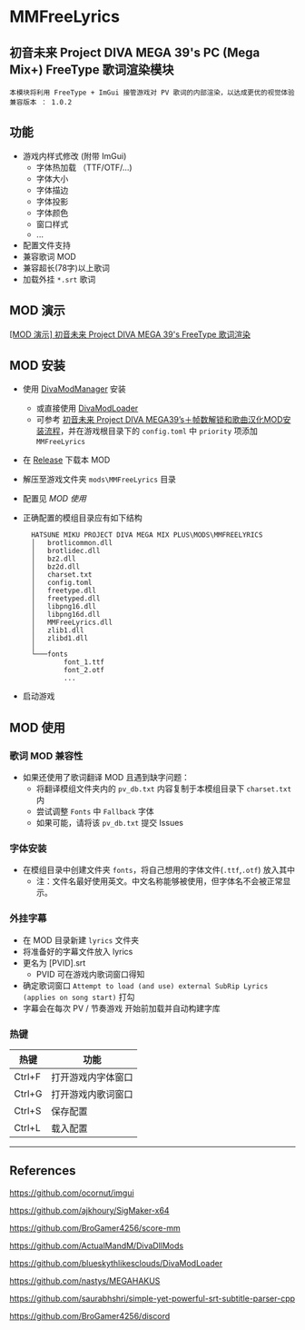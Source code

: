 # MMFreeLyrics 
## 初音未来 Project DIVA MEGA 39's PC (Mega Mix+) FreeType 歌词渲染模块

    本模块将利用 FreeType + ImGui 接管游戏对 PV 歌词的内部渲染，以达成更优的视觉体验
    兼容版本 ： 1.0.2 

## 功能
- 游戏内样式修改 (附带 ImGui)
    - 字体热加载 （TTF/OTF/...)
    - 字体大小
    - 字体描边
    - 字体投影
    - 字体颜色
    - 窗口样式
    - ...
- 配置文件支持
- 兼容歌词 MOD
- 兼容超长(78字)以上歌词
- 加载外挂 `*.srt` 歌词

## MOD 演示
[[MOD 演示] 初音未来 Project DIVA MEGA 39's FreeType 歌词渲染](https://www.bilibili.com/video/BV1ha411N7qQ)

## MOD 安装
- 使用 [DivaModManager](https://github.com/TekkaGB/DivaModManager) 安装
    - 或直接使用 [DivaModLoader](https://github.com/blueskythlikesclouds/DivaModLoader)
    - 可参考 [初音未来 Project DIVA MEGA39’s＋帧数解锁和歌曲汉化MOD安装流程](https://www.bilibili.com/read/cv16871246)，并在游戏根目录下的 `config.toml` 中 `priority` 项添加 `MMFreeLyrics`
- 在 [Release](https://github.com/mos9527/MMFreeLyrics/releases) 下载本 MOD
- 解压至游戏文件夹 `mods\MMFreeLyrics` 目录
- 配置见 *MOD 使用*
- 正确配置的模组目录应有如下结构
    
        HATSUNE MIKU PROJECT DIVA MEGA MIX PLUS\MODS\MMFREELYRICS
        │   brotlicommon.dll
        │   brotlidec.dll
        │   bz2.dll
        │   bz2d.dll
        │   charset.txt
        │   config.toml
        │   freetype.dll
        │   freetyped.dll
        │   libpng16.dll
        │   libpng16d.dll
        │   MMFreeLyrics.dll
        │   zlib1.dll
        │   zlibd1.dll
        │
        └───fonts
                font_1.ttf
                font_2.otf
                ...
- 启动游戏

## MOD 使用
### 歌词 MOD 兼容性
- 如果还使用了歌词翻译 MOD 且遇到缺字问题：
    - 将翻译模组文件夹内的 `pv_db.txt` 内容复制于本模组目录下 `charset.txt` 内
    - 尝试调整 `Fonts` 中 `Fallback` 字体
    - 如果可能，请将该 `pv_db.txt` 提交 Issues
### 字体安装
- 在模组目录中创建文件夹 `fonts`，将自己想用的字体文件(`.ttf`,`.otf`) 放入其中
    - 注：文件名最好使用英文。中文名称能够被使用，但字体名不会被正常显示。
### 外挂字幕
- 在 MOD 目录新建 `lyrics` 文件夹
- 将准备好的字幕文件放入 lyrics
- 更名为 [PVID].srt
    - PVID 可在游戏内歌词窗口得知
- 确定歌词窗口 `Attempt to load (and use) external SubRip Lyrics (applies on song start)` 打勾
- 字幕会在每次 PV / 节奏游戏 开始前加载并自动构建字库
### 热键
|热键|功能|
|-|-|
Ctrl+F|打开游戏内字体窗口
Ctrl+G|打开游戏内歌词窗口
Ctrl+S|保存配置
Ctrl+L|载入配置

----

## References
https://github.com/ocornut/imgui

https://github.com/ajkhoury/SigMaker-x64

https://github.com/BroGamer4256/score-mm

https://github.com/ActualMandM/DivaDllMods

https://github.com/blueskythlikesclouds/DivaModLoader

https://github.com/nastys/MEGAHAKUS

https://github.com/saurabhshri/simple-yet-powerful-srt-subtitle-parser-cpp

https://github.com/BroGamer4256/discord
